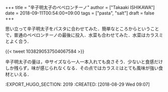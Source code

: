 +++
title = "辛子明太子のペペロンチーノ"
author = ["Takaaki ISHIKAWA"]
date = 2018-09-11T00:54:00+09:00
tags = ["pasta", "salt"]
draft = false
+++

思い立って辛子明太子をパスタに合わせてみた．簡単なところからということで，普通のペペロンチーノの最後に投入．水菜も合わせてみた．水菜はカラスミとよく合う．

{{< tweet 1038290537504067584 >}}

辛子明太子の量は，中サイズなら一人一本入れても良さそう．少ないと食感だけしか残らず，味が感じられなくなる．その点ではカラスミはとても風味が強い食材といえる．

:EXPORT\_HUGO\_SECTION: 2019
:CREATED:  <span class="timestamp-wrapper"><span class="timestamp">[2018-08-29 Wed 09:07]</span></span>

